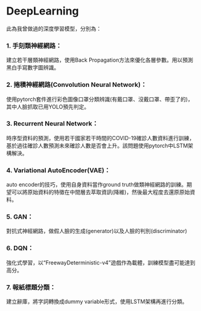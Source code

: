 # DeepLearning

此為我曾做過的深度學習模型，分別為：

### 1. 手刻類神經網路：
建立若干層類神經網路，使用Back Propagation方法來優化各層參數。用以預測黑白手寫數字圖辨識。
### 2. 捲積神經網路(Convolution Neural Network)：
使用pytorch套件進行彩色圖像口罩分類辨識(有戴口罩、沒戴口罩、帶歪了的)，其中人臉抓取已用YOLO預先判定。
### 3. Recurrent Neural Network：
時序型資料的預測，使用若干國家若干時間的COVID-19確診人數資料進行訓練，基於過往確診人數預測未來確診人數是否會上升。該問題使用pytorch中LSTM架構解決。
### 4. Variational AutoEncoder(VAE)：
auto encoder的技巧，使用自身資料當作ground truth做類神經網路的訓練。期望可以將原始資料的特徵在中間層去萃取資訊(降維)，然後最大程度去還原原始資料。
### 5. GAN：
對抗式神經網路，做假人臉的生成(generator)以及人臉的判別(discriminator)
### 6. DQN：
強化式學習，以“FreewayDeterministic-v4”遊戲作為載體，訓練模型盡可能達到高分。
### 7. 報紙標題分類：
建立辭庫，將字詞轉換成dummy variable形式，使用LSTM架構再進行分類。

